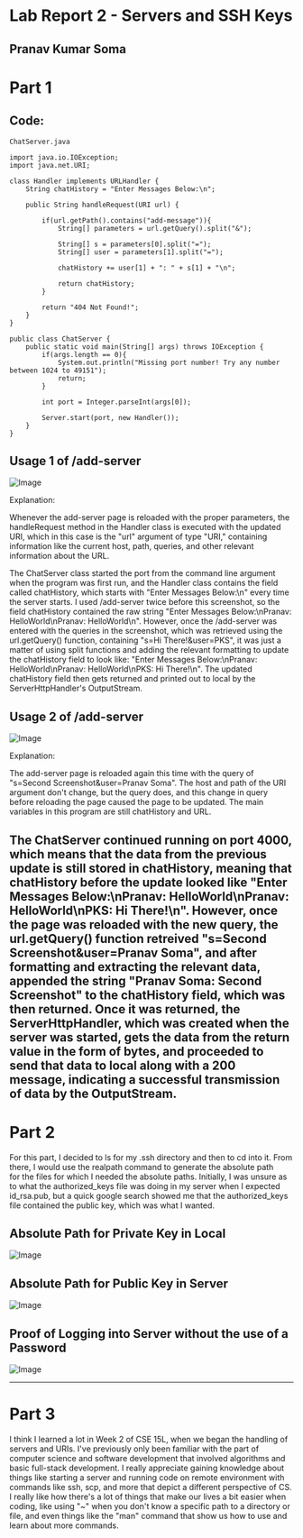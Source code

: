 # Lab Report 2 - Servers and SSH Keys
Pranav Kumar Soma
---
# Part 1
## Code:
```
ChatServer.java

import java.io.IOException;
import java.net.URI;

class Handler implements URLHandler {
    String chatHistory = "Enter Messages Below:\n";

    public String handleRequest(URI url) {

        if(url.getPath().contains("add-message")){
            String[] parameters = url.getQuery().split("&");

            String[] s = parameters[0].split("=");
            String[] user = parameters[1].split("=");

            chatHistory += user[1] + ": " + s[1] + "\n";

            return chatHistory;
        }

        return "404 Not Found!";
    }
}

public class ChatServer {
    public static void main(String[] args) throws IOException {
        if(args.length == 0){
            System.out.println("Missing port number! Try any number between 1024 to 49151");
            return;
        }

        int port = Integer.parseInt(args[0]);

        Server.start(port, new Handler());
    }
}
```
## Usage 1 of /add-server
![Image](Second.png)

Explanation:

Whenever the add-server page is reloaded with the proper parameters, the handleRequest method in the Handler class is executed with the updated URI,
which in this case is the "url" argument of type "URI," containing information like the current host, path, queries, and other relevant information
about the URL.

The ChatServer class started the port from the command line argument when the program was first run, and the Handler class contains the field called
chatHistory, which starts with "Enter Messages Below:\n" every time the server starts. I used /add-server twice before this screenshot, so the field
chatHistory contained the raw string "Enter Messages Below:\nPranav: HelloWorld\nPranav: HelloWorld\n". However, once the /add-server was entered
with the queries in the screenshot, which was retrieved using the url.getQuery() function, containing "s=Hi There!&user=PKS", it was just a matter
of using split functions and adding the relevant formatting to update the chatHistory field to look like: "Enter Messages Below:\nPranav: HelloWorld\nPranav: HelloWorld\nPKS: Hi There!\n". The updated chatHistory field then gets returned and printed out to local by the ServerHttpHandler's OutputStream.

## Usage 2 of /add-server
![Image](First.png) 

Explanation:

The add-server page is reloaded again this time with the query of "s=Second Screenshot&user=Pranav Soma". The host and path of the URI argument don't change,
but the query does, and this change in query before reloading the page caused the page to be updated. The main variables in this program are still chatHistory
and URL.

The ChatServer continued running on port 4000, which means that the data from the previous update is still stored in chatHistory, meaning that chatHistory before
the update looked like "Enter Messages Below:\nPranav: HelloWorld\nPranav: HelloWorld\nPKS: Hi There!\n". However, once the page was reloaded with the new query,
the url.getQuery() function retreived "s=Second Screenshot&user=Pranav Soma", and after formatting and extracting the relevant data, appended the string "Pranav Soma: Second Screenshot"
to the chatHistory field, which was then returned. Once it was returned, the ServerHttpHandler, which was created when the server was started, gets the data from the return
value in the form of bytes, and proceeded to send that data to local along with a 200 message, indicating a successful transmission of data by the OutputStream. 
---
# Part 2
For this part, I decided to ls for my .ssh directory and then to cd into it. From there, I would use the realpath command to generate the absolute path \
for the files for which I needed the absolute paths. Initially, I was unsure as to what the authorized_keys file was doing in my server when I expected id_rsa.pub, 
but a quick google search showed me that the authorized_keys file contained the public key, which was what I wanted. 

## Absolute Path for Private Key in Local
![Image](PublicKey.png) 
## Absolute Path for Public Key in Server
![Image](PrivateKey.png)
## Proof of Logging into Server without the use of a Password
![Image](SSH.png)

---
# Part 3

I think I learned a lot in Week 2 of CSE 15L, when we began the handling of servers and URIs. I've previously only been familiar with the part 
of computer science and software development that involved algorithms and basic full-stack development. I really appreciate gaining knowledge
about things like starting a server and running code on remote environment with commands like ssh, scp, and more that depict a different perspective
of CS. I really like how there's a lot of things that make our lives a bit easier when coding, like using "~" when you don't know a specific path to
a directory or file, and even things like the "man" command that show us how to use and learn about more commands.
